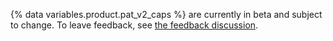 {% data variables.product.pat_v2_caps %} are currently in beta and subject to change. To leave feedback, see [the feedback discussion](https://github.com/community/community/discussions/36441).